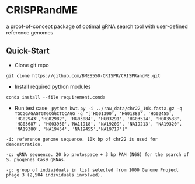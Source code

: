 CRISPRandME
===============================


a proof-of-concept package of optimal gRNA search tool with user-defined reference genomes

Quick-Start
--------
* Clone git repo

`git clone https://github.com/BMES550-CRISPR/CRISPRandME.git`

* Install required python modules

`conda install --file requirement.conda`

* Run test case
` python bwt.py -i ../raw_data/chr22_10k.fasta.gz -q TGCGGAGAGTGTGCGGCTCCAGG -g "['HG01390', 'HG01889', 'HG02455', 'HG02943','HG02982', 'HG03084', 'HG03291', 'HG03514', 'HG03538', 'HG03687', 'HG03950','NA11918', 'NA19209', 'NA19213', 'NA19320', 'NA19380', 'NA19454', 'NA19455','NA19717']"`

`-i: reference genome sequence. 10k bp of chr22 is used for demonstration.`

`-q: gRNA sequence. 20 bp protospace + 3 bp PAM (NGG) for the search of S. pyogenes Cas9 gRNAs.`

`-g: group of individuals in list selected from 1000 Genome Project phage 3 (2,504 individuals involved).`
